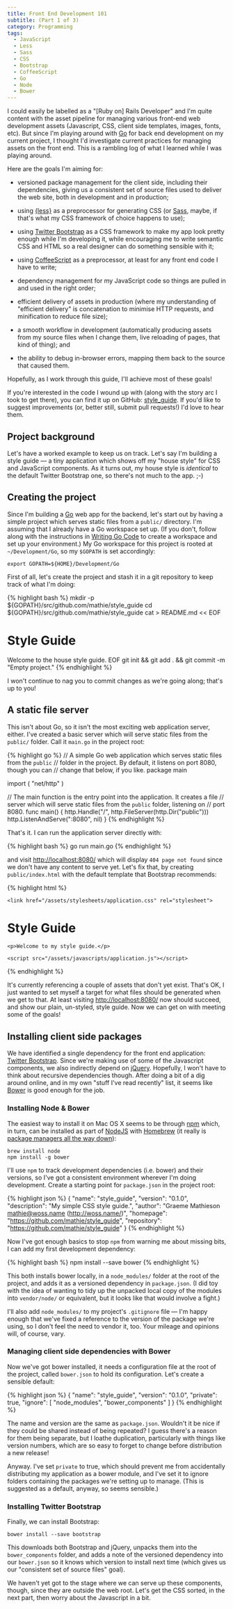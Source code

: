 ```yaml
---
title: Front End Development 101
subtitle: (Part 1 of 3)
category: Programming
tags:
  - JavaScript
  - Less
  - Sass
  - CSS
  - Bootstrap
  - CoffeeScript
  - Go
  - Node
  - Bower
---
```

I could easily be labelled as a "[Ruby on] Rails Developer" and I'm quite
content with the asset pipeline for managing various front-end web development
assets (Javascript, CSS, client side templates, images, fonts, etc). But since
I'm playing around with [Go](http://golang.org/) for back end development on my
current project, I thought I'd investigate current practices for managing
assets on the front end. This is a rambling log of what I learned while I was
playing around.

Here are the goals I'm aiming for:

* versioned package management for the client side, including their
  dependencies, giving us a consistent set of source files used to deliver the
  web site, both in development and in production;

* using [{less}](http://lesscss.org) as a preprocessor for generating CSS (or
  [Sass](http://sass-lang.com), maybe, if that's what my CSS framework of
  choice happens to use);

* using [Twitter Bootstrap][bootstrap] as a CSS framework to make my app look
  pretty enough while I'm developing it, while encouraging me to write semantic
  CSS and HTML so a real designer can do something sensible with it;

* using [CoffeeScript](http://coffeescript.org) as a preprocessor, at least for
  any front end code I have to write;

* dependency management for my JavaScript code so things are pulled in and used
  in the right order;

* efficient delivery of assets in production (where my understanding of
  "efficient delivery" is concatenation to minimise HTTP requests, and
  minification to reduce file size);

* a smooth workflow in development (automatically producing assets from my
  source files when I change them, live reloading of pages, that kind of
  thing); and

* the ability to debug in-browser errors, mapping them back to the source that
  caused them.

Hopefully, as I work through this guide, I'll achieve most of these goals!

If you're interested in the code I wound up with (along with the story arc I
took to get there), you can find it up on GitHub:
[style\_guide](https://github.com/mathie/style_guide). If you'd like to suggest
improvements (or, better still, submit pull requests!) I'd love to hear them.

## Project background

Let's have a worked example to keep us on track. Let's say I'm building a style
guide — a tiny application which shows off my "house style" for CSS and
JavaScript components. As it turns out, my house style is *identical* to the
default Twitter Bootstrap one, so there's not much to the app. ;-)

## Creating the project

Since I'm building a [Go](http://golang.org/) web app for the backend, let's
start out by having a simple project which serves static files from a `public/`
directory. I'm assuming that I already have a Go workspace set up. (If you
don't, follow along with the instructions in [Writing Go
Code](http://golang.org/doc/code.html) to create a workspace and set up your
environment.) My Go workspace for this project is rooted at `~/Development/Go`,
so my `$GOPATH` is set accordingly:

    export GOPATH=${HOME}/Development/Go

First of all, let's create the project and stash it in a git repository to keep
track of what I'm doing:

{% highlight bash %}
mkdir -p ${GOPATH}/src/github.com/mathie/style_guide
cd ${GOPATH}/src/github.com/mathie/style_guide
cat > README.md << EOF
# Style Guide

Welcome to the house style guide.
EOF
git init && git add . && git commit -m "Empty project."
{% endhighlight %}

I won't continue to nag you to commit changes as we're going along; that's up to you!

## A static file server

This isn't about Go, so it isn't the most exciting web application server,
either. I've created a basic server which will serve static files from the
`public/` folder. Call it `main.go` in the project root:

{% highlight go %}
// A simple Go web application which serves static files from the `public`
// folder in the project. By default, it listens on port 8080, though you can
// change that below, if you like.
package main

import (
  "net/http"
)

// The main function is the entry point into the application. It creates a file
// server which will serve static files from the `public` folder, listening on
// port 8080.
func main() {
  http.Handle("/", http.FileServer(http.Dir("public")))
  http.ListenAndServe(":8080", nil)
}
{% endhighlight %}

That's it. I can run the application server directly with:

{% highlight bash %}
go run main.go
{% endhighlight %}

and visit <http://localhost:8080/> which will display `404 page not found`
since we don't have any content to serve yet. Let's fix that, by creating
`public/index.html` with the default template that Bootstrap recommends:

{% highlight html %}
<!DOCTYPE html>
<html lang="en">
  <head>
    <meta charset="utf-8">
    <meta http-equiv="X-UA-Compatible" content="IE=edge">
    <meta name="viewport" content="width=device-width, initial-scale=1">
    <title>Style Guide</title>

    <link href="/assets/stylesheets/application.css" rel="stylesheet">
  </head>
  <body>
    <h1>Style Guide</h1>

    <p>Welcome to my style guide.</p>

    <script src="/assets/javascripts/application.js"></script>
  </body>
</html>
{% endhighlight %}

It's currently referencing a couple of assets that don't yet exist. That's OK,
I just wanted to set myself a target for what files should be generated when we
get to that. At least visiting <http://localhost:8080/> now should succeed, and
show our plain, un-styled, style guide. Now we can get on with meeting some of
the goals!

## Installing client side packages

We have identified a single dependency for the front end application:
[Twitter Bootstrap][bootstrap]. Since we're making use of some of the
Javascript components, we also indirectly depend on [jQuery][]. Hopefully, I
won't have to think about recursive dependencies though. After doing a bit of a
dig around online, and in my own "stuff I've read recently" list, it seems like
[Bower][] is good enough for the job.

### Installing Node & Bower

The easiest way to install it on Mac OS X seems to be through [npm][] which, in
turn, can be installed as part of [NodeJS][] with [Homebrew][] (it really is
[package managers all the way down](http://en.wikipedia.org/wiki/Turtles_all_the_way_down)):

    brew install node
    npm install -g bower

I'll use `npm` to track development dependencies (i.e. bower) and their
versions, so I've got a consistent environment wherever I'm doing development.
Create a starting point for `package.json` in the project root:

{% highlight json %}
{
  "name": "style_guide",
  "version": "0.1.0",
  "description": "My simple CSS style guide.",
  "author": "Graeme Mathieson <mathie@woss.name> (http://woss.name/)",
  "homepage": "https://github.com/mathie/style_guide",
  "repository": "https://github.com/mathie/style_guide"
}
{% endhighlight %}

Now I've got enough basics to stop `npm` from warning me about missing bits, I
can add my first development dependency:

{% highlight bash %}
npm install --save bower
{% endhighlight %}

This both installs bower locally, in a `node_modules/` folder at the root of
the project, and adds it as a versioned dependency in `package.json`. (I did
toy with the idea of wanting to tidy up the unpacked local copy of the modules
into `vendor/node/` or equivalent, but it looks like that would involve a
fight.)

I'll also add `node_modules/` to my project's `.gitignore` file — I'm happy
enough that we've fixed a reference to the version of the package we're using,
so I don't feel the need to vendor it, too. Your mileage and opinions will, of
course, vary.

### Managing client side dependencies with Bower

Now we've got bower installed, it needs a configuration file at the root of the
project, called `bower.json` to hold its configuration. Let's create a sensible
default:

{% highlight json %}
{
  "name": "style_guide",
  "version": "0.1.0",
  "private": true,
  "ignore": [
    "node_modules",
    "bower_components"
  ]
}
{% endhighlight %}

The name and version are the same as `package.json`. Wouldn't it be nice if
they could be shared instead of being repeated? I guess there's a reason for
them being separate, but I loathe duplication, particularly with things like
version numbers, which are so easy to forget to change before distribution a
new release!

Anyway. I've set `private` to true, which should prevent me from accidentally
distributing my application as a bower module, and I've set it to ignore
folders containing the packages we're setting up to manage. (This is suggested
as a default, anyway, so seems sensible.)

### Installing Twitter Bootstrap

Finally, we can install Bootstrap:

    bower install --save bootstrap

This downloads both Bootstrap and jQuery, unpacks them into the
`bower_components` folder, and adds a note of the versioned dependency into our
`bower.json` so it knows which version to install next time (which gives us our
"consistent set of source files" goal).

We haven't yet got to the stage where we can serve up these components, though,
since they are outside the web root. Let's get the CSS sorted, in the next
part, then worry about the Javascript in a bit.

[bootstrap]: <http://getbootstrap.com/> (Twitter Bootstrap: The most popular front-end framework for developing responsive, mobile first projects on the web)
[jquery]: <http://jquery.com> (jQuery: Write less, do more)
[bower]: <http://bower.io> (Bower: A package manager for the web)
[npm]: <https://www.npmjs.org> (Node Package Manager)
[nodejs]: <http://nodejs.org> (NodeJS)
[homebrew]: <http://brew.sh> (Homebrew: The missing package manager for OS X)
[coffeescript]: <http://coffeescript.org> (CoffeeScript: a little language that compiles into JavaScript)
